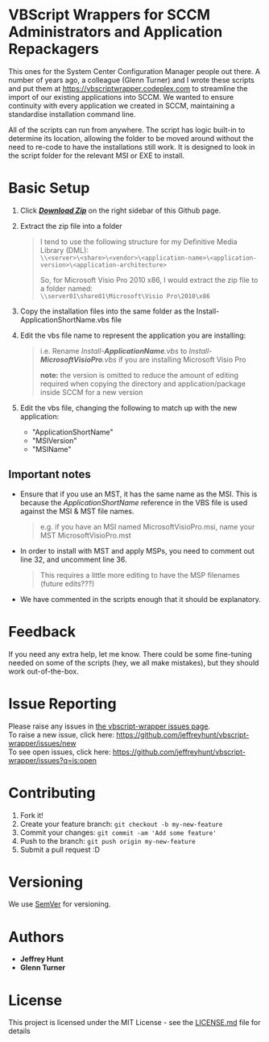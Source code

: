 # VBScript Wrappers for SCCM Administrators and Application Repackagers

This ones for the System Center Configuration Manager people out there. A number of years ago, a colleague (Glenn Turner) and I wrote these scripts and put them at <https://vbscriptwrapper.codeplex.com> to streamline the import of our existing applications into SCCM. We wanted to ensure continuity with every application we created in SCCM, maintaining a standardise installation command line.

All of the scripts can run from anywhere. The script has logic built-in to determine its location, allowing the folder to be moved around without the need to re-code to have the installations still work. It is designed to look in the script folder for  the relevant MSI or EXE to install.

# Basic Setup
1. Click ***[Download Zip](https://github.com/jeffreyhunt/vbscript-wrapper/archive/master.zip)*** on the right sidebar of this Github page.
1. Extract the zip file into a folder

	  > I tend to use the following structure for my Definitive Media Library (DML):  
	  > `\\<server>\<share>\<vendor>\<application-name>\<application-version>\<application-architecture>` 
	  >  
	  > So, for Microsoft Visio Pro 2010 x86, I would extract the zip file to a folder named:  
	  > `\\server01\share01\Microsoft\Visio Pro\2010\x86`  
  
1. Copy the installation files into the same folder as the Install-ApplicationShortName.vbs file
1. Edit the vbs file name to represent the application you are installing:  

	> i.e. Rename _Install-**ApplicationName**.vbs_ to _Install-**MicrosoftVisioPro**.vbs_ if you are installing Microsoft Visio Pro  
	>
	> **note:** the version is omitted to reduce the amount of editing required when copying the directory and application/package inside SCCM for a new version
  
1. Edit the vbs file, changing the following to match up with the new application:
	* "ApplicationShortName"
	* "MSIVersion"
	* "MSIName"

## Important notes
* Ensure that if you use an MST, it has the same name as the MSI. This is because the _ApplicationShortName_ reference in the VBS file is used against the MSI & MST file names.
	> e.g. if you have an MSI named MicrosoftVisioPro.msi, name your MST MicrosoftVisioPro.mst

* In order to install with MST and apply MSPs, you need to comment out line 32, and uncomment line 36.  
	> This requires a little more editing to have the MSP filenames (future edits???)

* We have commented in the scripts enough that it should be explanatory.

# Feedback
If you need any extra help, let me know. There could be some fine-tuning needed on some of the scripts (hey, we all make mistakes), but they should work out-of-the-box.

# Issue Reporting
Please raise any issues in [the vbscript-wrapper issues page](https://github.com/jeffreyhunt/vbscript-wrapper/issues).  
To raise a new issue, click here: <https://github.com/jeffreyhunt/vbscript-wrapper/issues/new>  
To see open issues, click here: <https://github.com/jeffreyhunt/vbscript-wrapper/issues?q=is:open>  

# Contributing

1. Fork it!
1. Create your feature branch: `git checkout -b my-new-feature`
1. Commit your changes: `git commit -am 'Add some feature'`
1. Push to the branch: `git push origin my-new-feature`
1. Submit a pull request :D

# Versioning

We use [SemVer](http://semver.org/) for versioning.

# Authors

* **Jeffrey Hunt**
* **Glenn Turner**

# License

This project is licensed under the MIT License - see the [LICENSE.md](LICENSE.md) file for details
